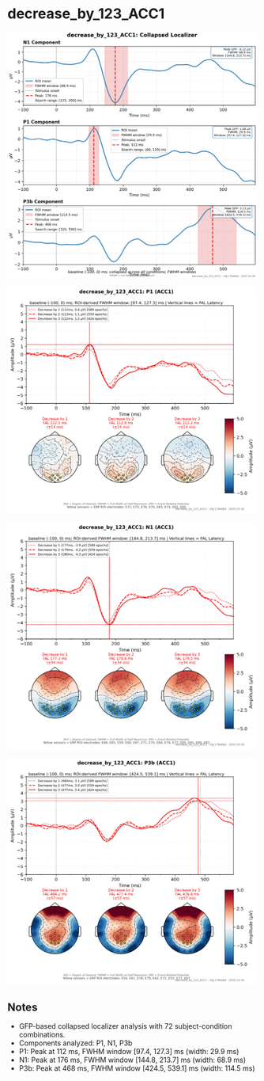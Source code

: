 # decrease_by_123_ACC1

![figure](docs/assets/plots/decrease_by_123_ACC1/decrease_by_123_ACC1-collapsed_localizer.png)

![figure](docs/assets/plots/decrease_by_123_ACC1/decrease_by_123_ACC1-P1.png)

![figure](docs/assets/plots/decrease_by_123_ACC1/decrease_by_123_ACC1-N1.png)

![figure](docs/assets/plots/decrease_by_123_ACC1/decrease_by_123_ACC1-P3b.png)


## Notes

- GFP-based collapsed localizer analysis with 72 subject-condition combinations.
- Components analyzed: P1, N1, P3b
- P1: Peak at 112 ms, FWHM window [97.4, 127.3] ms (width: 29.9 ms)
- N1: Peak at 176 ms, FWHM window [144.8, 213.7] ms (width: 68.9 ms)
- P3b: Peak at 468 ms, FWHM window [424.5, 539.1] ms (width: 114.5 ms)
